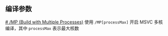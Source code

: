 ## 编译参数

[# /MP (Build with Multiple Processes)](https://docs.microsoft.com/en-us/cpp/build/reference/mp-build-with-multiple-processes?view=msvc-160)
使用 `/MP[processMax]` 开启 MSVC 多核编译，其中 `processMax` 表示最大核数
